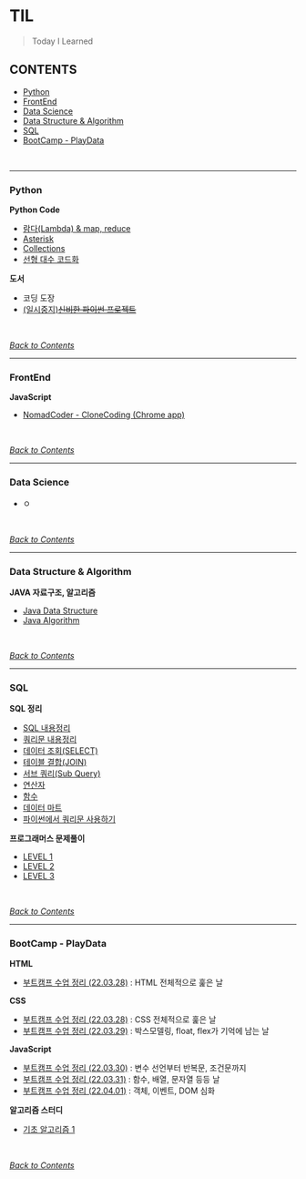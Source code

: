 # TIL
> Today I Learned

## CONTENTS
- [Python](#python)
- [FrontEnd](#FrontEnd)
- [Data Science](#data-science)
- [Data Structure & Algorithm](#data-structure--algorithm)
- [SQL](#sql)
- [BootCamp - PlayData](#bootcamp---playdata)

<br>

<hr />

### Python
**Python Code**
- [람다(Lambda) & map, reduce](./Python/PythonCode/%EB%9E%8C%EB%8B%A4(Lambda).md)
- [Asterisk](./Python/PythonCode/Asterisk.md)
- [Collections](./Python/PythonCode/Collections_Study.md)
- [선형 대수 코드화](./Python/PythonCode/Linear%20algebra%20Codes.md)

**도서**
- 코딩 도장
- [(일시중지)~~신비한 파이썬 프로젝트~~](./Python/도서/%EC%8B%A0%EB%B9%84%ED%95%9C%20%ED%8C%8C%EC%9D%B4%EC%8D%AC%20%ED%94%84%EB%A1%9C%EC%A0%9D%ED%8A%B8/%EC%8B%A0%EB%B9%84%ED%95%9C%20%ED%8C%8C%EC%9D%B4%EC%8D%AC%20%ED%94%84%EB%A1%9C%EC%A0%9D%ED%8A%B8.md)

<br>

[*Back to Contents*](#contents)

<hr />

### FrontEnd
**JavaScript**
- [NomadCoder - CloneCoding (Chrome app)](./cloneCode_Momentum)

<br>

[*Back to Contents*](#contents)

<hr />

### Data Science
- ㅇ

<br>

[*Back to Contents*](#contents)

<hr />

### Data Structure & Algorithm
**JAVA 자료구조, 알고리즘**
- [Java Data Structure](/DataStructureAndAlgorithm/JavaDataStructure/JavaDataStructure.md)
- [Java Algorithm](./DataStructureAndAlgorithm/JavaAlgorithm/JavaAlgorithm.md)

<br>

[*Back to Contents*](#contents)

<hr />

### SQL

**SQL 정리**
- [SQL 내용정리](./SQL/link%20db%20and%20py.md)
- [쿼리문 내용정리](./SQL/database.md)
- [데이터 조회(SELECT)](./SQL/boostcource_SQL/SELECT.md)
- [테이블 결합(JOIN)](./SQL/boostcource_SQL/JOIN.md)
- [서브 쿼리(Sub Query)](./SQL/boostcource_SQL/SubQuery.md)
- [연산자](./SQL/boostcource_SQL/연산자.md)
- [함수](./SQL/boostcource_SQL/함수.md)
- [데이터 마트](./SQL/boostcource_SQL/%EB%8D%B0%EC%9D%B4%ED%84%B0%EB%A7%88%ED%8A%B8.md)
- [파이썬에서 쿼리문 사용하기](./SQL/파이썬에서DB사용하기/내용정리.md)

**프로그래머스 문제풀이**
- [LEVEL 1](./SQL/프로그래머스%20문제풀이/Level_1.md)
- [LEVEL 2](./SQL/프로그래머스%20문제풀이/Level_2.md)
- [LEVEL 3](./SQL/프로그래머스%20문제풀이/Level_3.md)

<br>

[*Back to Contents*](#contents)

<hr />

### BootCamp - PlayData
**HTML**
- [부트캠프 수업 정리 (22.03.28)](./BootCamp_PlayData/FrontEnd/220328_01_HTML.md) : HTML 전체적으로 훑은 날

**CSS**
- [부트캠프 수업 정리 (22.03.28)](./BootCamp_PlayData/FrontEnd/220328_02_CSS.md) : CSS 전체적으로 훑은 날
- [부트캠프 수업 정리 (22.03.29)](./BootCamp_PlayData/FrontEnd/220329_01_CSS.md) : 박스모델링, float, flex가 기억에 남는 날

**JavaScript**
- [부트캠프 수업 정리 (22.03.30)](./BootCamp_PlayData/FrontEnd/220330_01_JS.md) : 변수 선언부터 반복문, 조건문까지
- [부트캠프 수업 정리 (22.03.31)](./BootCamp_PlayData/FrontEnd/220331_01_JS.md) : 함수, 배열, 문자열 등등 날
- [부트캠프 수업 정리 (22.04.01)](./BootCamp_PlayData/FrontEnd/220401_01_JS.md) : 객체, 이벤트, DOM 심화

**알고리즘 스터디**
- [기초 알고리즘 1](./BootCamp_PlayData/AlgorithmStudy/foundation_1/foundation_1.md)
<br>

[*Back to Contents*](#contents)